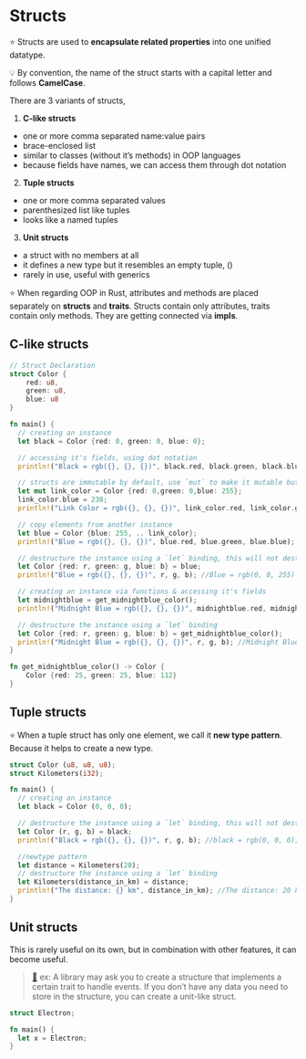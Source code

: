 # Structs

⭐️ Structs are used to **encapsulate related properties** into one unified datatype.

💡 By convention, the name of the struct starts with a capital letter and follows **CamelCase**.

There are 3 variants of structs,  
1. **C-like structs**
  * one or more comma separated name:value pairs
  * brace-enclosed  list
  * similar to classes \(without it’s methods\) in OOP languages
  * because fields have names, we can access them through dot notation

2. **Tuple structs**
  * one or more comma separated values
  * parenthesized list like tuples
  * looks like a named tuples

3. **Unit structs**
  * a struct with no members at all
  * it defines a new type but it resembles an empty tuple, \(\)
  * rarely in use,  useful with generics

⭐️ When regarding OOP in Rust, attributes and methods are placed separately on **structs** and **traits**. Structs contain only attributes, traits contain only methods. They are getting connected via **impls**.

## C-like structs

```rust
// Struct Declaration
struct Color {
    red: u8,
    green: u8,
    blue: u8
}

fn main() {
  // creating an instance
  let black = Color {red: 0, green: 0, blue: 0};

  // accessing it's fields, using dot notation
  println!("Black = rgb({}, {}, {})", black.red, black.green, black.blue); //Black = rgb(0, 0, 0)

  // structs are immutable by default, use `mut` to make it mutable but doesn't support field level mutability
  let mut link_color = Color {red: 0,green: 0,blue: 255};
  link_color.blue = 238;
  println!("Link Color = rgb({}, {}, {})", link_color.red, link_color.green, link_color.blue); //Link Color = rgb(0, 0, 238)

  // copy elements from another instance
  let blue = Color {blue: 255, .. link_color};
  println!("Blue = rgb({}, {}, {})", blue.red, blue.green, blue.blue); //Blue = rgb(0, 0, 255)

  // destructure the instance using a `let` binding, this will not destruct blue instance
  let Color {red: r, green: g, blue: b} = blue;
  println!("Blue = rgb({}, {}, {})", r, g, b); //Blue = rgb(0, 0, 255)

  // creating an instance via functions & accessing it's fields
  let midnightblue = get_midnightblue_color();
  println!("Midnight Blue = rgb({}, {}, {})", midnightblue.red, midnightblue.green, midnightblue.blue); //Midnight Blue = rgb(25, 25, 112)

  // destructure the instance using a `let` binding
  let Color {red: r, green: g, blue: b} = get_midnightblue_color();
  println!("Midnight Blue = rgb({}, {}, {})", r, g, b); //Midnight Blue = rgb(25, 25, 112)
}

fn get_midnightblue_color() -> Color {
    Color {red: 25, green: 25, blue: 112}
}
```

## Tuple structs

⭐️ When a tuple struct  has only one element, we call it **new type pattern**. Because it helps to create a new type.

```rust
struct Color (u8, u8, u8);
struct Kilometers(i32);

fn main() {
  // creating an instance
  let black = Color (0, 0, 0);

  // destructure the instance using a `let` binding, this will not destruct black instance
  let Color (r, g, b) = black;
  println!("Black = rgb({}, {}, {})", r, g, b); //black = rgb(0, 0, 0);

  //newtype pattern
  let distance = Kilometers(20);
  // destructure the instance using a `let` binding
  let Kilometers(distance_in_km) = distance;
  println!("The distance: {} km", distance_in_km); //The distance: 20 km
}
```

## Unit structs

This is rarely useful on its own, but in combination with other features, it can become useful.

> [📖](https://doc.rust-lang.org/book/first-edition/structs.html) ex: A library may ask you to create a structure that implements a certain trait to handle events. If you don’t have any data you need to store in the structure, you can create a unit-like struct.

```rust
struct Electron;

fn main() {
  let x = Electron;
}
```
